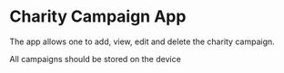 # Charity Campaign App

The app allows one to add, view, edit and delete the charity campaign.

All campaigns should be stored on the device
